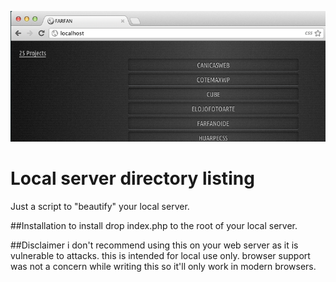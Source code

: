 ![localhost](https://github.com/farfanoide/localhost/raw/master/screenshot.png)

# Local server directory listing

Just a script to "beautify" your local server.

##Installation
to install drop index.php to the root of your local server.

##Disclaimer
i don't recommend using this on your web server as it is vulnerable to attacks. this is intended for local use only.
browser support was not a concern while writing this so it'll only work in modern browsers.